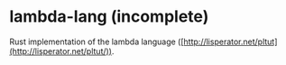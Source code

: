 # lambda-lang (incomplete)

Rust implementation of the lambda language ([http://lisperator.net/pltut](http://lisperator.net/pltut/)).
